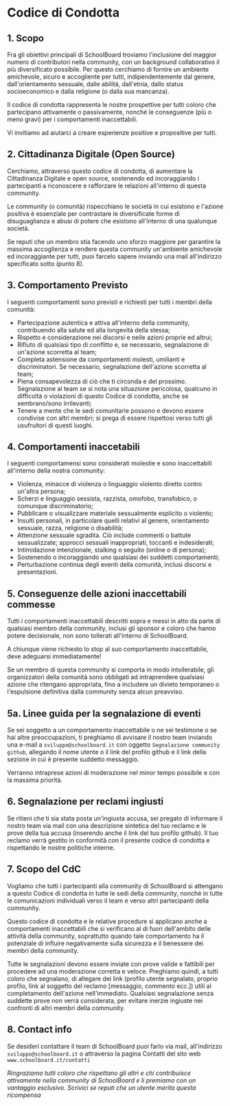 # Codice di Condotta

## 1. Scopo

Fra gli obiettivi principali di SchoolBoard troviamo l'inclusione del maggior numero di contributori nella community, con un background collaborativo il più diversificato possibile. Per questo cerchiamo di fornire un ambiente amichevole, sicuro e accogliente per tutti, indipendentemente dal genere, dall'orientamento sessuale, dalle abilità, dall'etnia, dallo status socioeconomico e dalla religione (o dalla sua mancanza).

Il codice di condotta rappresenta le nostre prospettive per tutti coloro che partecipano attivamente o passivamente, nonché le conseguenze (più o meno gravi) per i comportamenti inaccettabili.

Vi invitiamo ad aiutarci a creare esperienze positive e propositive per tutti.

## 2. Cittadinanza Digitale (Open Source)

Cerchiamo, attraverso questo codice di condotta, di aumentare la Cittadinanza Digitale e open source, sostenendo ed incoraggiando i partecipanti a riconoscere e rafforzare le relazioni all'interno di questa community.

Le community (o comunità) rispecchiano le società in cui esistono e l'azione positiva è essenziale per contrastare le diversificate forme di disuguaglianza e abusi di potere che esistono all'interno di una qualunque società.

Se reputi che un membro stia facendo uno sforzo maggiore per garantire la massima accoglienza e rendere questa community un'ambiente amichevole ed incoraggiante per tutti, puoi farcelo sapere inviando una mail all'indirizzo specificato sotto (punto 8).

## 3. Comportamento Previsto

I seguenti comportamenti sono previsti e richiesti per tutti i membri della comunità:

 * Partecipazione autentica e attiva all'interno della community, contribuendo alla salute ed alla longevità della stessa;
 * Rispetto e considerazione nei discorsi e nelle azioni proprie ed altrui;
 * Rifiuto di qualsiasi tipo di conflitto e, se necessario, segnalazione di un'azione scorretta al team;
 * Completa astensione da comportamenti molesti, umilianti e discriminatori. Se necessario, segnalazione dell'azione scorretta al team;
 * Piena consapevolezza di ciò che ti circonda e del prossimo. Segnalazione al team se si nota una situazione pericolosa, qualcuno in difficoltà o violazioni di questo Codice di condotta, anche se sembrano/sono irrilevanti;
 * Tenere a mente che le sedi comunitarie possono e devono essere condivise con altri membri; si prega di essere rispettosi verso tutti gli usufruitori di questi luoghi.

## 4. Comportamenti inaccetabili

I seguenti comportamensi sono considerati molestie e sono inaccettabili all'interno della nostra community:

* Violenza, minacce di violenza o linguaggio violento diretto contro un'altra persona;
* Scherzi e linguaggio sessista, razzista, omofobo, transfobico, o comunque discriminatorio;
* Pubblicare o visualizzare materiale sessualmente esplicito o violento;
* Insulti personali, in particolare quelli relativi al genere, orientamento sessuale, razza, religione o disabilità;
* Attenzione sessuale sgradita. Ciò include commenti o battute sessualizzate; approcci sessuali inappropriati, toccanti e indesiderati;
* Intimidazione intenzionale, stalking o seguito (online o di persona);
* Sostenendo o incoraggiando uno qualsiasi dei suddetti comportamenti;
* Perturbazione continua degli eventi della comunità, inclusi discorsi e presentazioni.

## 5. Conseguenze delle azioni inaccettabili commesse

Tutti i comportamenti inaccettabili descritti sopra e messi in atto da parte di qualsiasi membro della community, inclusi gli sponsor e coloro che hanno potere decisionale, non sono tollerati all'interno di SchoolBoard.

A chiunque viene richiesto lo stop al suo comportamento inaccettabile, deve adeguarsi immediatamente!

Se un membro di questa community si comporta in modo intollerabile, gli organizzatori della comunità sono obbligati ad intraprendere qualsiasi azione che ritengano appropriata, fino a includere un divieto temporaneo o l'espulsione definitiva dalla community senza alcun preavviso.

## 5a. Linee guida per la segnalazione di eventi

Se sei soggetto a un comportamento inaccettabile o ne sei testimone o se hai altre preoccupazioni, ti preghiamo di avvisare il nostro team inviando una e-mail a `sviluppo@schoolboard.it` con oggetto `Segnalazione community github`, allegando il nome utente o il link del profilo github e il link della sezione in cui è presente suddetto messaggio.

Verranno intraprese azioni di moderazione nel minor tempo possibile e con la massima priorità.

## 6. Segnalazione per reclami ingiusti

Se ritieni che ti sia stata posta un'ingiusta accusa, sei pregato di informare il nostro team via mail con una descrizione sintetica del tuo reclamo e le prove della tua accusa (inserendo anche il link del tuo profilo github). Il tuo reclamo verrà gestito in conformità con il presente codice di condotta e rispettando le nostre politiche interne.

## 7. Scopo del CdC

Vogliamo che tutti i partecipanti alla community di SchoolBoard si attengano a questo Codice di condotta in tutte le sedi della community, nonché in tutte le comunicazioni individuali verso il team e verso altri partecipanti della community.

Questo codice di condotta e le relative procedure si applicano anche a comportamenti inaccettabili che si verificano al di fuori dell'ambito delle attività della community, soprattutto quando tale comportamento ha il potenziale di influire negativamente sulla sicurezza e il benessere dei membri della community.

Tutte le segnalazioni devono essere inviate con prove valide e fattibili per procedere ad una moderazione corretta e veloce. 
Preghiamo quindi, a tutti coloro che segnalano, di allegare dei link (profilo utente segnalato, proprio profilo, link al soggetto del reclamo [messaggio, commento ecc.]) utili al completamento dell'azione nell'immediato.
Qualsiasi segnalazione senza suddette prove non verrà considerata, per evitare inerzie ingiuste nei confronti di altri membri della community.

## 8. Contact info

Se desideri contattare il team di SchoolBoard puoi farlo via mail, all'indirizzo `sviluppo@schoolboard.it` o attraverso la pagina Contatti del sito web `www.schoolboard.it/contatti`

*Ringraziamo tutti coloro che rispettano gli altri e chi contribuisce attivamente nella community di SchoolBoard e li premiamo con un vantaggio esclusivo. Scrivici se reputi che un utente merita questa ricompensa*
